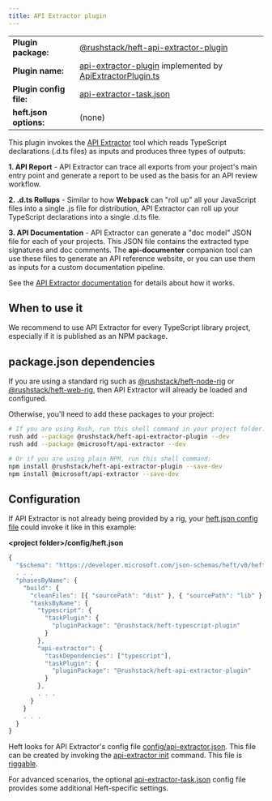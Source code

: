 ```yaml
---
title: API Extractor plugin
---
```


<!-- prettier-ignore-start -->
|     |     |
| --- | --- |
| **Plugin package:** | [@rushstack/heft-api-extractor-plugin](https://github.com/microsoft/rushstack/blob/main/heft-plugins/heft-api-extractor-plugin) |
| **Plugin name:** | [api-extractor-plugin](https://github.com/microsoft/rushstack/blob/main/heft-plugins/heft-api-extractor-plugin/heft-plugin.json) implemented by [ApiExtractorPlugin.ts](https://github.com/microsoft/rushstack/blob/main/heft-plugins/heft-api-extractor-plugin/src/ApiExtractorPlugin.ts) |
| **Plugin config file:** | [api-extractor-task.json](../configs/api-extractor-task_json.md) |
| **heft.json options:** | (none) |
<!-- prettier-ignore-end -->

This plugin invokes the [API Extractor](@api-extractor/) tool which reads TypeScript declarations (.d.ts files)
as inputs and produces three types of outputs:

**1. API Report** - API Extractor can trace all exports from your project's main entry point and generate
a report to be used as the basis for an API review workflow.

**2. .d.ts Rollups** - Similar to how **Webpack** can "roll up" all your JavaScript files into a single .js file
for distribution, API Extractor can roll up your TypeScript declarations into a single .d.ts file.

**3. API Documentation** - API Extractor can generate a "doc model" JSON file for each of your projects. This
JSON file contains the extracted type signatures and doc comments. The **api-documenter** companion tool
can use these files to generate an API reference website, or you can use them as inputs for a custom documentation
pipeline.

See the [API Extractor documentation](@api-extractor/pages/overview/intro/) for details about how it works.

## When to use it

We recommend to use API Extractor for every TypeScript library project, especially if it is published as an NPM package.

## package.json dependencies

If you are using a standard rig such as [@rushstack/heft-node-rig](https://www.npmjs.com/package/@rushstack/heft-node-rig)
or [@rushstack/heft-web-rig](https://www.npmjs.com/package/@rushstack/heft-web-rig), then API Extractor
will already be loaded and configured.

Otherwise, you'll need to add these packages to your project:

```bash
# If you are using Rush, run this shell command in your project folder:
rush add --package @rushstack/heft-api-extractor-plugin --dev
rush add --package @microsoft/api-extractor --dev

# Or if you are using plain NPM, run this shell command:
npm install @rushstack/heft-api-extractor-plugin --save-dev
npm install @microsoft/api-extractor --save-dev
```

## Configuration

If API Extractor is not already being provided by a rig, your [heft.json config file](../configs/heft_json.md) could invoke it
like in this example:

**&lt;project folder&gt;/config/heft.json**

```js
{
  "$schema": "https://developer.microsoft.com/json-schemas/heft/v0/heft.schema.json",
  . . .
  "phasesByName": {
    "build": {
      "cleanFiles": [{ "sourcePath": "dist" }, { "sourcePath": "lib" }, { "sourcePath": "lib-commonjs" }],
      "tasksByName": {
        "typescript": {
          "taskPlugin": {
            "pluginPackage": "@rushstack/heft-typescript-plugin"
          }
        },
        "api-extractor": {
          "taskDependencies": ["typescript"],
          "taskPlugin": {
            "pluginPackage": "@rushstack/heft-api-extractor-plugin"
          }
        },
        . . .
      }
    }
    . . .
  }
}
```

Heft looks for API Extractor's config file [config/api-extractor.json](@api-extractor/pages/configs/api-extractor_json/). This file can be created by invoking the [api-extractor init](@api-extractor/pages/commands/api-extractor_init/) command. This file is [riggable](../intro/rig_packages.md).

For advanced scenarios, the optional [api-extractor-task.json](../configs/api-extractor-task_json.md) config file provides some additional Heft-specific settings.
